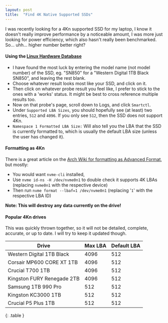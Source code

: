 ```yaml
---
layout: post
title:  "Find 4K Native Supported SSDs"
---
```


I was recently looking for a 4Kn supported SSD for my laptop, I know it doesn't really improve performance by a noticeable amount, I was more just looking for power efficiency, which also hasn't really been benchmarked. So... uhh... higher number better right?<!--more-->

#### Using the [Linux Hardware Database](https://linux-hardware.org/?view=search&typeid=disk&busid=nvme)

- I have found the most luck by entering the model name (not model number) of the SSD, eg. "SN850" for a "Western Digital 1TB Black SN850", and leaving the rest blank.
- Choose whatever result looks most like your SSD, and click on it.
- Then click on whatever probe result you feel like, I prefer to stick to the ones with a 'works' status. It might be best to cross reference multiple results too.
- Now on that probe's page, scroll down to Logs, and click `Smartctl`.
- Under `Supported LBA Sizes`, you should hopefully see (at least) two entries, `512` and `4096`. If you only see `512`, then the SSD does not support 4Kn.
- `Namespace 1 Formatted LBA Size:` Will also tell you the LBA that the SSD is currently formatted to, which is usually the default LBA size (unless the user has changed it).

#### Formatting as 4Kn

There is a great article on the [Arch Wiki for formatting as Advanced Format](https://wiki.archlinux.org/title/Advanced_Format#Changing_sector_size), but mostly:

- You would want `nvme-cli` installed,
- Use `nvme id-ns -H /dev/nvme0n1` to double check it supports 4K LBAs (replacing `nvme0n1` with the respective device)
- Then run `nvme format --lbaf=1 /dev/nvme0n1` (replacing '`1`' with the respective LBA ID)

**Note: This will destroy any data currently on the drive!**

#### Popular 4Kn drives

This was quickly thrown together, so it will not be detailed, complete, accurate, or up to date. I will try to keep it updated though.

|Drive|Max LBA|Default LBA|
|---|---|---|
|Western Digital 1TB Black|4096|512|
|Corsair MP600 CORE XT 1TB|4096|512|
|Crucial T700 1TB|4096|512|
|Kingston FURY Renegade 2TB|4096|512|
|Samsung 1TB 990 Pro|512|512|
|Kingston KC3000 1TB|512|512|
|Crucial P5 Plus 1TB|512|512|
{: .table }
